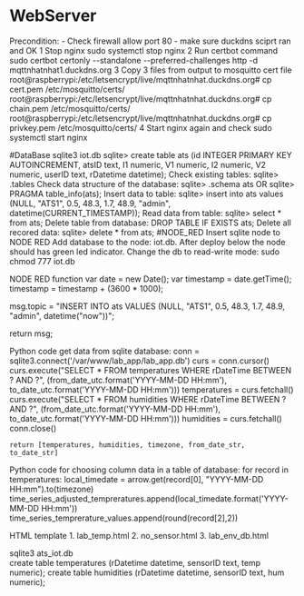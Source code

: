 # WebServer

Precondition:
    - Check firewall allow port 80
    - make sure duckdns sciprt ran and OK
1 Stop nginx 
      sudo systemctl stop nginx 
2 Run certbot command
      sudo certbot certonly --standalone --preferred-challenges http -d mqttnhatnhat1.duckdns.org
3 Copy 3 files from output to mosquitto cert file
    root@raspberrypi:/etc/letsencrypt/live/mqttnhatnhat.duckdns.org# cp cert.pem /etc/mosquitto/certs/
    root@raspberrypi:/etc/letsencrypt/live/mqttnhatnhat.duckdns.org# cp chain.pem /etc/mosquitto/certs/    
    root@raspberrypi:/etc/letsencrypt/live/mqttnhatnhat.duckdns.org# cp privkey.pem /etc/mosquitto/certs/
4 Start nginx again and check
    sudo systemctl start nginx

#DataBase
    sqlite3 iot.db
    sqlite> create table ats (id INTEGER PRIMARY KEY AUTOINCREMENT, atsID text, I1 numeric, V1 numeric, I2 numeric, V2 numeric, userID text, rDatetime datetime); 
Check existing tables:
    sqlite> .tables
Check data structure of the database:
    sqlite> .schema ats OR
    sqlite> PRAGMA table_info(ats);
Insert data to table:
    sqlite> insert into ats values (NULL, "ATS1", 0.5, 48.3, 1.7, 48.9, "admin", datetime(CURRENT_TIMESTAMP));
Read data from table:
    sqlite> select * from ats;
Delete table from database:
    DROP TABLE IF EXISTS ats;
Delete all recored data:
    sqlite> delete * from ats;
#NODE_RED
Insert sqlite node to NODE RED
Add database to the node: iot.db. After deploy below the node should has green led indicator. 
Change the db to read-write mode: sudo chmod 777 iot.db

NODE RED function
var date = new Date();
var timestamp = date.getTime();
timestamp = timestamp + (3600 * 1000);

msg.topic = "INSERT INTO ats VALUES (NULL, \"ATS1\", 0.5, 48.3, 1.7, 48.9, \"admin\", datetime(\"now\"))";

return msg;

Python code get data from sqlite database:
    conn 			    = sqlite3.connect('/var/www/lab_app/lab_app.db')
	curs 			    = conn.cursor()
	curs.execute("SELECT * FROM temperatures WHERE rDateTime BETWEEN ? AND ?", (from_date_utc.format('YYYY-MM-DD HH:mm'), to_date_utc.format('YYYY-MM-DD HH:mm')))
	temperatures 	    = curs.fetchall()
	curs.execute("SELECT * FROM humidities WHERE rDateTime BETWEEN ? AND ?", (from_date_utc.format('YYYY-MM-DD HH:mm'), to_date_utc.format('YYYY-MM-DD HH:mm')))
	humidities 		    = curs.fetchall()
	conn.close()

	return [temperatures, humidities, timezone, from_date_str, to_date_str]

Python code for choosing column data in a table of database:
    for record in temperatures:
		local_timedate = arrow.get(record[0], "YYYY-MM-DD HH:mm").to(timezone)
		time_series_adjusted_tempreratures.append(local_timedate.format('YYYY-MM-DD HH:mm'))
		time_series_temprerature_values.append(round(record[2],2))

HTML template
     1. lab_temp.html
     2. no_sensor.html
     3. lab_env_db.html

sqlite3 ats_iot.db     
create table temperatures (rDatetime datetime, sensorID text, temp numeric);
create table humidities (rDatetime datetime, sensorID text, hum numeric);

